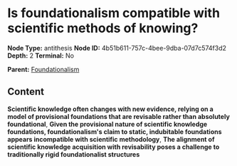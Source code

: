 # Is foundationalism compatible with scientific methods of knowing?

**Node Type:** antithesis
**Node ID:** 4b51b611-757c-4bee-9dba-07d7c574f3d2
**Depth:** 2
**Terminal:** No

**Parent:** [Foundationalism](foundationalism.md)

## Content

**Scientific knowledge often changes with new evidence, relying on a model of provisional foundations that are revisable rather than absolutely foundational**, **Given the provisional nature of scientific knowledge foundations, foundationalism's claim to static, indubitable foundations appears incompatible with scientific methodology**, **The alignment of scientific knowledge acquisition with revisability poses a challenge to traditionally rigid foundationalist structures**
